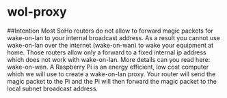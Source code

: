 # wol-proxy

##Intention
Most SoHo routers do not allow to forward magic packets for wake-on-lan to your internal broadcast address. As a result you cannot use wake-on-lan over the internet (wake-on-wan) to wake your equipment at home. Those routers allow only a forward to a fixed internal ip address which does not work with wake-on-lan. More details can you read here: wake-on-wan.
A Raspberry Pi is an energy efficient, low cost computer which we will use to create a wake-on-lan proxy. Your router will send the magic packet to the Pi and the Pi will then forward the magic packet to the local subnet broadcast address.

